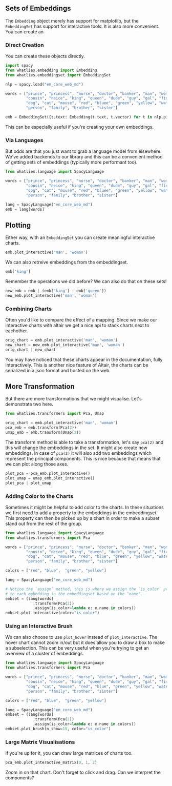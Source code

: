 <script src="https://cdn.jsdelivr.net/npm/vega@5.10.0"></script>
<script src="https://cdn.jsdelivr.net/npm/vega-lite@4.6.0"></script>
<script src="https://cdn.jsdelivr.net/npm/vega-embed@6.3.2"></script>

## Sets of Embeddings

The `Embedding` object merely has support for matplotlib, but the
`EmbeddingSet` has support for interactive tools. It is also more
convenient. You can create an

### Direct Creation

You can create these objects directly.

```python
import spacy
from whatlies.embedding import Embedding
from whatlies.embeddingset import EmbeddingSet

nlp = spacy.load("en_core_web_md")

words = ["prince", "princess", "nurse", "doctor", "banker", "man", "woman",
         "cousin", "neice", "king", "queen", "dude", "guy", "gal", "fire",
         "dog", "cat", "mouse", "red", "bluee", "green", "yellow", "water",
         "person", "family", "brother", "sister"]

emb = EmbeddingSet({t.text: Embedding(t.text, t.vector) for t in nlp.pipe(words)})
```

This can be especially useful if you're creating your own embeddings.

### Via Languages

But odds are that you just want to grab a language model from elsewhere.
We've added backends to our library and this can be a convenient method
of getting sets of embeddings (typically more performant too).

```python
from whatlies.language import SpacyLanguage

words = ["prince", "princess", "nurse", "doctor", "banker", "man", "woman",
         "cousin", "neice", "king", "queen", "dude", "guy", "gal", "fire",
         "dog", "cat", "mouse", "red", "bluee", "green", "yellow", "water",
         "person", "family", "brother", "sister"]

lang = SpacyLanguage("en_core_web_md")
emb = lang[words]
```

## Plotting

Either way, with an `EmbeddingSet` you can create meaningful interactive charts.

```python
emb.plot_interactive('man', 'woman')
```

<div id="vis1"></div>

<script>
fetch('tut2-chart1.json')
.then(res => res.json())
.then((out) => {
  vegaEmbed('#vis1', out);
})
.catch(err => { throw err });
</script>

We can also retreive embeddings from the embeddingset.

```python
emb['king']
```

Remember the operations we did before? We can also do that on these sets!

```python
new_emb = emb | (emb['king'] - emb['queen'])
new_emb.plot_interactive('man', 'woman')
```

<div id="vis2"></div>

<script>
fetch('tut2-chart2.json')
.then(res => res.json())
.then((out) => {
  vegaEmbed('#vis2', out);
})
.catch(err => { throw err });
</script>

### Combining Charts

Often you'd like to compare the effect of a mapping. Since we make our interactive
charts with altair we get a nice api to stack charts next to eachother.

```python
orig_chart = emb.plot_interactive('man', 'woman')
new_chart = new_emb.plot_interactive('man', 'woman')
orig_chart | new_chart
```

<div id="vis3"></div>

<script>
fetch('tut2-chart3.json')
.then(res => res.json())
.then((out) => {
  vegaEmbed('#vis3', out);
})
.catch(err => { throw err });
</script>


You may have noticed that these charts appear in the documentation, fully interactively.
This is another nice feature of Altair, the charts can be serialized in a json format and
hosted on the web.

## More Transformation

But there are more transformations that we might visualise. Let's demonstrate two here.

```python
from whatlies.transformers import Pca, Umap

orig_chart = emb.plot_interactive('man', 'woman')
pca_emb = emb.transform(Pca(2))
umap_emb = emb.transform(Umap(2))
```

The transform method is able to take a transformation, let's say `pca(2)` and this will change
the embeddings in the set. It might also create new embeddings. In case of `pca(2)` it will
also add two embeddings which represent the principal components. This is nice because
that means that we can plot along those axes.

```python
plot_pca = pca_emb.plot_interactive()
plot_umap = umap_emb.plot_interactive()
plot_pca | plot_umap
```

<div id="vis4"></div>

<script>
fetch('tut2-chart4.json')
.then(res => res.json())
.then((out) => {
  vegaEmbed('#vis4', out);
})
.catch(err => { throw err });
</script>

### Adding Color to the Charts

Sometimes it might be helpful to add color to the charts. In these situations we first need
to add a property to the embeddings in the embeddingset. This property can then be picked up
by a chart in order to make a subset stand out from the rest of the group.

```python
from whatlies.language import SpacyLanguage
from whatlies.transformers import Pca

words = ["prince", "princess", "nurse", "doctor", "banker", "man", "woman",
         "cousin", "neice", "king", "queen", "dude", "guy", "gal", "fire",
         "dog", "cat", "mouse", "red", "blue", "green", "yellow", "water",
         "person", "family", "brother", "sister"]

colors = ["red", "blue",  "green", "yellow"]

lang = SpacyLanguage("en_core_web_md")

# Notice the `assign` method, this is where we assign the `is_color` property
# to each embedding in the embeddingset based on the "name".
embset = (lang[words]
            .transform(Pca(2))
            .assign(is_color=lambda e: e.name in colors))
embset.plot_interactive(color="is_color")
```

<div id="vis-color"></div>

<script>
fetch('tut-chart-color.json')
.then(res => res.json())
.then((out) => {
  vegaEmbed('#vis-color', out);
})
.catch(err => { throw err });
</script>

### Using an Interactive Brush

We can also choose to use `plot_hover` instead of `plot_interactive`. The hover chart cannot
zoom in/out but it does allow you to draw a box to make a subselection. This can be very useful
when you're trying to get an overview of a cluster of embeddings.

```python
from whatlies.language import SpacyLanguage
from whatlies.transformers import Pca

words = ["prince", "princess", "nurse", "doctor", "banker", "man", "woman",
         "cousin", "neice", "king", "queen", "dude", "guy", "gal", "fire",
         "dog", "cat", "mouse", "red", "blue", "green", "yellow", "water",
         "person", "family", "brother", "sister"]

colors = ["red", "blue",  "green", "yellow"]

lang = SpacyLanguage("en_core_web_md")
embset = (lang[words]
            .transform(Pca(2))
            .assign(is_color=lambda e: e.name in colors))
embset.plot_brush(n_show=15, color="is_color")
```

<div id="vis-hover"></div>

<script>
fetch('tut-chart-hover.json')
.then(res => res.json())
.then((out) => {
  vegaEmbed('#vis-hover', out);
})
.catch(err => { throw err });
</script>

### Large Matrix Visualisations

If you're up for it, you can draw large matrices of charts too.

```python
pca_emb.plot_interactive_matrix(0, 1, 2)
```
<div id="vis6"></div>

<script>
fetch('tut2-chart6.json')
.then(res => res.json())
.then((out) => {
  vegaEmbed('#vis6', out);
})
.catch(err => { throw err });
</script>

Zoom in on that chart. Don't forget to click and drag. Can we interpret the components?
